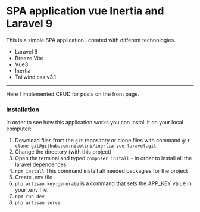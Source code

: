 # SPA application vue Inertia and Laravel 9

This is a simple SPA application I created with different technologies.
- Laravel 9
- Breeze Vite
- Vue3
- Inertia
- Tailwind css v3.1
____
Here I implemented CRUD for posts on the front page.
### Installation
In order to see how this application works you can install it on your local computer:
1. Download files from the `git` repository or clone files with command `git clone git@github.com:nicotini/inertia-vue-laravel.git`
2. Change the directory (with this project)
3. Open the terminal and typed `composer install` - in order to install all the laravel dependences
4. `npm install`  This command install all needed packagies for the project
5. Create  .env  file
6. `php artisan key:generate`  is a command that sets the APP_KEY value in your .env file.
7. `npm run dev`
8. `php artisan serve`

